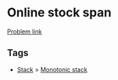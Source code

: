 # Online stock span

[Problem link](https://leetcode.com/problems/online-stock-span)

## Tags

* [Stack](/README.md#Stack) > [Monotonic stack](/README.md#Stack-Monotonic_stack)
